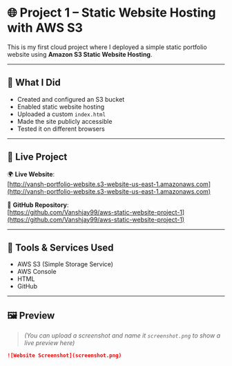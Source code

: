 # 🌐 Project 1 – Static Website Hosting with AWS S3

This is my first cloud project where I deployed a simple static portfolio website using **Amazon S3 Static Website Hosting**.

---

## 🚀 What I Did

- Created and configured an S3 bucket
- Enabled static website hosting
- Uploaded a custom `index.html`
- Made the site publicly accessible
- Tested it on different browsers

---

## 🔗 Live Project

🌍 **Live Website**:  
[http://vansh-portfolio-website.s3-website-us-east-1.amazonaws.com](http://vansh-portfolio-website.s3-website-us-east-1.amazonaws.com)

📂 **GitHub Repository**:  
[https://github.com/Vanshjay99/aws-static-website-project-1](https://github.com/Vanshjay99/aws-static-website-project-1)

---

## 🧰 Tools & Services Used

- AWS S3 (Simple Storage Service)
- AWS Console
- HTML
- GitHub

---

## 🖼️ Preview

> *(You can upload a screenshot and name it `screenshot.png` to show a live preview here)*

```markdown
![Website Screenshot](screenshot.png)

